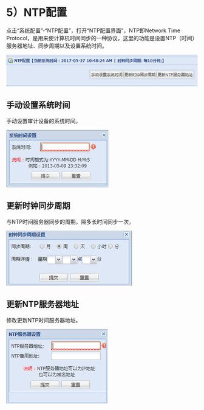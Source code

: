 

# 5）NTP配置

点击“系统配置”-“NTP配置”，打开“NTP配置界面”，NTP即Network Time
Protocol，是用来使计算机时间同步的一种协议，这里的功能是设置NTP（时间）服务器地址、同步周期以及设置系统时间。

![](/images/operation/manage/basic/ntp.png)

## 手动设置系统时间

手动设置审计设备的系统时间。

![](/images/operation/manage/basic/time.png)

## 更新时钟同步周期

与NTP时间服务器同步的周期，隔多长时间同步一次。

![](/images/operation/manage/basic/zhouqi.png)

## 更新NTP服务器地址

修改更新NTP时间服务器地址。

![](/images/operation/manage/basic/address.png)
